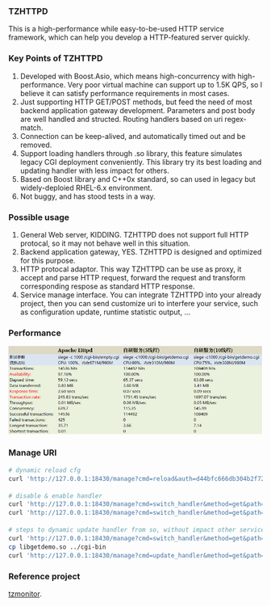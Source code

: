 ### TZHTTPD
This is a high-performance while easy-to-be-used HTTP service framework, which can help you develop a HTTP-featured server quickly.   

### Key Points of TZHTTPD
1. Developed with Boost.Asio, which means high-concurrency with high-performance. Very poor virtual machine can support up to 1.5K QPS, so I believe it can satisfy performance requirements in most cases.    
2. Just supporting HTTP GET/POST methods, but feed the need of most backend application gateway development. Parameters and post body are well handled and structed. Routing handlers based on uri regex-match.    
3. Connection can be keep-alived, and automatically timed out and be removed.   
4. Support loading handlers through .so library, this feature simulates legacy CGI deployment conveniently. This library try its best loading and updating handler with less impact for others.    
5. Based on Boost library and C++0x standard, so can used in legacy but widely-deploied RHEL-6.x environment.   
6. Not buggy, and has stood tests in a way.    

### Possible usage
1. General Web server, KIDDING. TZHTTPD does not support full HTTP protocal, so it may not behave well in this situation.   
2. Backend application gateway, YES. TZHTTPD is designed and optimized for this purpose.   
3. HTTP protocal adaptor. This way TZHTTPD can be use as proxy, it accept and parse HTTP request, forward the request and transform corresponding respose as standard HTTP response.   
4. Service manage interface. You can integrate TZHTTPD into your already project, then you can send customize uri to interfere your service, such as configuration update, runtime statistic output, ...   

### Performance
![siege](siege.png?raw=true "siege")

### Manage URI
```bash
# dynamic reload cfg
curl 'http://127.0.0.1:18430/manage?cmd=reload&auth=d44bfc666db304b2f72b4918c8b46f78'

# disable & enable handler
curl 'http://127.0.0.1:18430/manage?cmd=switch_handler&method=get&path=^/cgi-bin/getdemo.cgi$&enable=off&auth=d44bfc666db304b2f72b4918c8b46f78'
curl 'http://127.0.0.1:18430/manage?cmd=switch_handler&method=get&path=^/cgi-bin/getdemo.cgi$&enable=on&auth=d44bfc666db304b2f72b4918c8b46f78'

# steps to dynamic update handler from so, without impact other service
curl 'http://127.0.0.1:18430/manage?cmd=switch_handler&method=get&path=^/cgi-bin/getdemo.cgi$&enable=off&auth=d44bfc666db304b2f72b4918c8b46f78'
cp libgetdemo.so ../cgi-bin 
curl 'http://127.0.0.1:18430/manage?cmd=update_handler&method=get&path=^/cgi-bin/getdemo.cgi$&enable=on&auth=d44bfc666db304b2f72b4918c8b46f78'
```

### Reference project   
[tzmonitor](https://github.com/taozhijiang/tzmonitor).   

